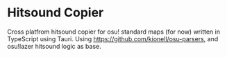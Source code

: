 # Hitsound Copier

Cross platfrom hitsound copier for osu! standard maps (for now) written in TypeScript using Tauri. Using https://github.com/kionell/osu-parsers, and osu!lazer hitsound logic as base.
